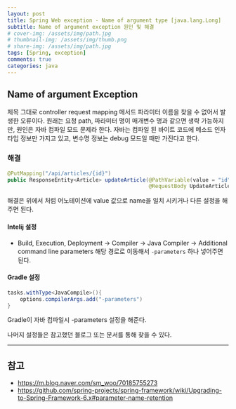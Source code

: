 ```yaml
---
layout: post
title: Spring Web exception - Name of argument type [java.lang.Long]
subtitle: Name of argument exception 원인 및 해결
# cover-img: /assets/img/path.jpg
# thumbnail-img: /assets/img/thumb.png
# share-img: /assets/img/path.jpg
tags: [Spring, exception]
comments: true
categories: java
---
```


## Name of argument Exception
제목 그대로 controller request mapping 메서드 파라미터 이름을 찾을 수 없어서 발생한 오류이다. 원래는 요청 path, 파라미터 명이 매개변수 명과 같으면 생략 가능하지만,
원인은 자바 컴파일 모드 문제라 한다. 자바는 컴파일 된 바이트 코드에 메소드 인자 타입 정보만 가지고 있고, 변수명 정보는 debug 모드일 때만 가진다고 한다.

### 해결
```java
@PutMapping("/api/articles/{id}")
public ResponseEntity<Article> updateArticle(@PathVariable(value = "id") long id,
                                             @RequestBody UpdateArticleRequest request) {
```
해결은 위에서 처럼 어노테이션에 value 값으로 name을 일치 시키거나 다른 설정을 해주면 된다.

#### Intelij 설정
- Build, Execution, Deployment → Compiler → Java Compiler → Additional command line parameters
해당 경로로 이동해서 ```-parameters``` 하나 넣어주면 된다.

#### Gradle 설정
```java
tasks.withType<JavaCompile>(){
    options.compilerArgs.add("-parameters")
}
```
Gradle이 자바 컴파일시 -parameters 설정을 해준다.

나머지 설정들은 참고했던 블로그 또는 문서를 통해 찾을 수 있다.

---
## 참고
- https://m.blog.naver.com/sm_woo/70185755273
- https://github.com/spring-projects/spring-framework/wiki/Upgrading-to-Spring-Framework-6.x#parameter-name-retention
